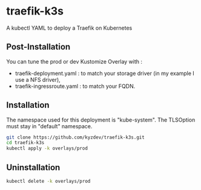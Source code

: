 # traefik-k3s

A kubectl YAML to deploy a Traefik on Kubernetes

## Post-Installation

You can tune the prod or dev Kustomize Overlay with :
- traefik-deployment.yaml : to match your storage driver (in my example I use a NFS driver),
- traefik-ingressroute.yaml : to match your FQDN.

## Installation

The namespace used for this deployment is "kube-system". The TLSOption must stay in "default" namespace.

```bash
git clone https://github.com/kyzdev/traefik-k3s.git
cd traefik-k3s
kubectl apply -k overlays/prod
```
## Uninstallation

```bash
kubectl delete -k overlays/prod
```